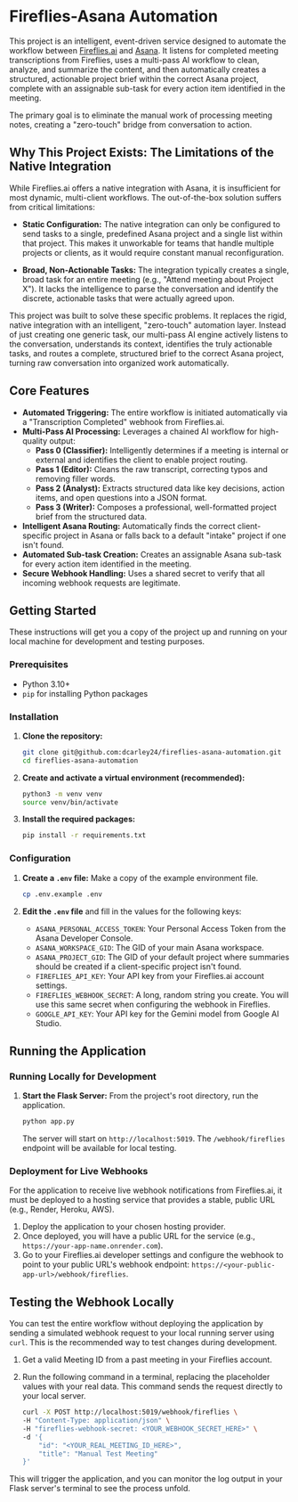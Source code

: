 # Fireflies-Asana Automation

This project is an intelligent, event-driven service designed to automate the workflow between [Fireflies.ai](https://fireflies.ai) and [Asana](https://asana.com). It listens for completed meeting transcriptions from Fireflies, uses a multi-pass AI workflow to clean, analyze, and summarize the content, and then automatically creates a structured, actionable project brief within the correct Asana project, complete with an assignable sub-task for every action item identified in the meeting.

The primary goal is to eliminate the manual work of processing meeting notes, creating a "zero-touch" bridge from conversation to action.

## Why This Project Exists: The Limitations of the Native Integration
While Fireflies.ai offers a native integration with Asana, it is insufficient for most dynamic, multi-client workflows. The out-of-the-box solution suffers from critical limitations:

* **Static Configuration:** The native integration can only be configured to send tasks to a single, predefined Asana project and a single list within that project. This makes it unworkable for teams that handle multiple projects or clients, as it would require constant manual reconfiguration.

* **Broad, Non-Actionable Tasks:** The integration typically creates a single, broad task for an entire meeting (e.g., "Attend meeting about Project X"). It lacks the intelligence to parse the conversation and identify the discrete, actionable tasks that were actually agreed upon.

This project was built to solve these specific problems. It replaces the rigid, native integration with an intelligent, "zero-touch" automation layer. Instead of just creating one generic task, our multi-pass AI engine actively listens to the conversation, understands its context, identifies the truly actionable tasks, and routes a complete, structured brief to the correct Asana project, turning raw conversation into organized work automatically.

## Core Features

* **Automated Triggering:** The entire workflow is initiated automatically via a "Transcription Completed" webhook from Fireflies.ai.
* **Multi-Pass AI Processing:** Leverages a chained AI workflow for high-quality output:
    * **Pass 0 (Classifier):** Intelligently determines if a meeting is internal or external and identifies the client to enable project routing.
    * **Pass 1 (Editor):** Cleans the raw transcript, correcting typos and removing filler words.
    * **Pass 2 (Analyst):** Extracts structured data like key decisions, action items, and open questions into a JSON format.
    * **Pass 3 (Writer):** Composes a professional, well-formatted project brief from the structured data.
* **Intelligent Asana Routing:** Automatically finds the correct client-specific project in Asana or falls back to a default "intake" project if one isn't found.
* **Automated Sub-task Creation:** Creates an assignable Asana sub-task for every action item identified in the meeting.
* **Secure Webhook Handling:** Uses a shared secret to verify that all incoming webhook requests are legitimate.

## Getting Started

These instructions will get you a copy of the project up and running on your local machine for development and testing purposes.

### Prerequisites

* Python 3.10+
* `pip` for installing Python packages

### Installation

1.  **Clone the repository:**
    ```bash
    git clone git@github.com:dcarley24/fireflies-asana-automation.git
    cd fireflies-asana-automation
    ```

2.  **Create and activate a virtual environment (recommended):**
    ```bash
    python3 -m venv venv
    source venv/bin/activate
    ```

3.  **Install the required packages:**
    ```bash
    pip install -r requirements.txt
    ```

### Configuration

1.  **Create a `.env` file:**
    Make a copy of the example environment file.
    ```bash
    cp .env.example .env
    ```

2.  **Edit the `.env` file** and fill in the values for the following keys:
    * `ASANA_PERSONAL_ACCESS_TOKEN`: Your Personal Access Token from the Asana Developer Console.
    * `ASANA_WORKSPACE_GID`: The GID of your main Asana workspace.
    * `ASANA_PROJECT_GID`: The GID of your default project where summaries should be created if a client-specific project isn't found.
    * `FIREFLIES_API_KEY`: Your API key from your Fireflies.ai account settings.
    * `FIREFLIES_WEBHOOK_SECRET`: A long, random string you create. You will use this same secret when configuring the webhook in Fireflies.
    * `GOOGLE_API_KEY`: Your API key for the Gemini model from Google AI Studio.

## Running the Application

### Running Locally for Development

1.  **Start the Flask Server:**
    From the project's root directory, run the application.
    ```bash
    python app.py
    ```
    The server will start on `http://localhost:5019`. The `/webhook/fireflies` endpoint will be available for local testing.

### Deployment for Live Webhooks

For the application to receive live webhook notifications from Fireflies.ai, it must be deployed to a hosting service that provides a stable, public URL (e.g., Render, Heroku, AWS).

1.  Deploy the application to your chosen hosting provider.
2.  Once deployed, you will have a public URL for the service (e.g., `https://your-app-name.onrender.com`).
3.  Go to your Fireflies.ai developer settings and configure the webhook to point to your public URL's webhook endpoint: `https://<your-public-app-url>/webhook/fireflies`.

## Testing the Webhook Locally

You can test the entire workflow without deploying the application by sending a simulated webhook request to your local running server using `curl`. This is the recommended way to test changes during development.

1.  Get a valid Meeting ID from a past meeting in your Fireflies account.
2.  Run the following command in a terminal, replacing the placeholder values with your real data. This command sends the request directly to your local server.

    ```bash
    curl -X POST http://localhost:5019/webhook/fireflies \
    -H "Content-Type: application/json" \
    -H "fireflies-webhook-secret: <YOUR_WEBHOOK_SECRET_HERE>" \
    -d '{
        "id": "<YOUR_REAL_MEETING_ID_HERE>",
        "title": "Manual Test Meeting"
    }'
    ```
This will trigger the application, and you can monitor the log output in your Flask server's terminal to see the process unfold.
